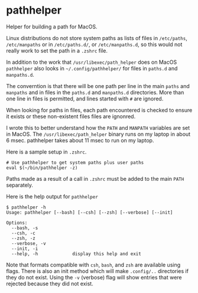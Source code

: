 # pathhelper
Helper for building a path for MacOS.

Linux distributions do not store system paths as lists of files in `/etc/paths`, `/etc/manpaths` or in `/etc/paths.d/`,
or `/etc/manpaths.d`, so this would not really work to set the path in a `.zshrc` file.

In addition to the work that `/usr/libexec/path_helper` does on MacOS `pathhelper` also looks in `~/.config/pathhelper/`
for files in `paths.d` and `manpaths.d`.

The converntion is that there will be one path per line in the main `paths` and `manpaths` and in files in the `paths.d`
and `manpaths.d` directories. More than one line in files is permitted, and lines started with `#` are ignored.

When looking for paths in files, each path encountered is checked to ensure it exists or these non-existent files files
are ignonred.

I wrote this to better understand how the `PATH` and `MANPATH` variables are set in MacOS. The
`/usr/libexec/path_helper` binary runs on my laptop in about 6 msec. pathhelper takes about 11 msec to run on my laptop.

Here is a sample setup in `.zshrc`.

```
# Use pathhelper to get system paths plus user paths
eval $(~/bin/pathhelper -z)
```

Paths made as a result of a call in `.zshrc` must be added to the main `PATH` separately.

Here is the help output for `pathhelper`

```
$ pathhelper -h
Usage: pathhelper [--bash] [--csh] [--zsh] [--verbose] [--init]

Options:
  --bash, -s
  --csh, -c
  --zsh, -z
  --verbose, -v
  --init, -i
  --help, -h             display this help and exit
```

Note that formats compatible with `csh`, `bash`, and `zsh` are available using flags. There is also an init method which
will make `.config/..` directories if they do not exist. Using the `-v` (verbose) flag will show entries that were
rejected because they did not exist.